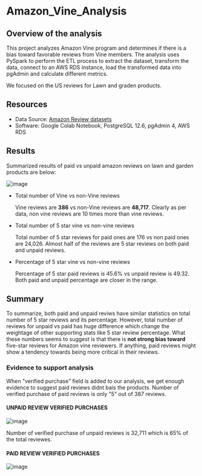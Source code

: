# Amazon_Vine_Analysis

## Overview of the analysis 

This project analyzes Amazon Vine program and determines if there is a bias toward favorable reviews from Vine members.
The analysis uses PySpark to perform the ETL process to extract the dataset, transform the data, connect to an AWS RDS instance, load the transformed data into pgAdmin and calculate different metrics.

We focused on the US reviews for Lawn and graden products.

## Resources

- Data Source: [Amazon Review datasets](https://s3.amazonaws.com/amazon-reviews-pds/tsv/index.txt)
- Software: Google Colab Notebook, PostgreSQL 12.6, pgAdmin 4, AWS RDS

## Results 

Summarized results of paid vs unpaid amazon reviews on lawn and garden products are below: 


![image](https://user-images.githubusercontent.com/83181834/130373217-3f705005-a81d-4371-ad38-595e3a5aa6e6.png)


- Total number of Vine vs non-Vine reviews 
  
    Vine reviews are **386** vs non-Vine reviews are **48,717**. Clearly as per data, non vine reviews are 10 times more than vine reviews.
    
- Total number of 5 star vine vs non-vine reviews

    Total number of 5 star reviews for paid ones are 176 vs non paid ones are 24,026. Almost half of the reviews are 5 star reviews on both paid and unpaid reviews. 
    
- Percentage of 5 star vine vs non-vine reviews

  Percentage of 5 star paid reviews is 45.6% vs unpaid review is 49.32. Both paid and unpaid percentage are closer in the range. 

## Summary 

To summarize, both paid and unpaid reviws have similar statistics on total number of 5 star reviews and its percentage. However, total number of reviews for unpaid vs paid has huge difference which change the weightage of other supporting stats like 5 star review percentage. What these numbers seems to suggest is that there is **not strong bias toward** five-star reviews for Amazon vine reviewers. If anything, paid reviews might show a tendency towards being more critical in their reviews. 

### Evidence to support analysis

When "verified purchase" field is added to our analysis, we get enough evidence to suggest paid reviews didnt bais the products. Number of verified purchase of paid reviews is only "5" out of 387 reviews.

#### UNPAID REVIEW VERIFIED PURCHASES
![image](https://user-images.githubusercontent.com/83181834/130373151-28e3b6d6-6ab0-454a-9ed7-3d65e92b2e46.png)


Number of verified purchase of unpaid reviews is 32,711 which is 65% of the total reviewes. 

#### PAID REVIEW VERIFIED PURCHASES
![image](https://user-images.githubusercontent.com/83181834/130373466-f8ef8e5c-3913-4088-a296-7fa8a9d3b36c.png)
